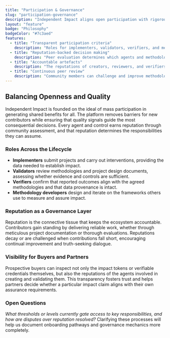 ```yaml
---
title: "Participation & Governance"
slug: "participation-governance"
description: "Independent Impact aligns open participation with rigorous peer review through a reputation-led governance model."
layout: "feature"
badge: "Philosophy"
badgeColor: "#7c3aed"
features:
  - title: "Transparent participation criteria"
    description: "Roles for implementers, validators, verifiers, and methodology developers are open to new entrants, with clear requirements based on reputation."
  - title: "Reputation-backed decision making"
    description: "Peer evaluation determines which agents and methodologies earn the reputation needed to advance projects through the platform."
  - title: "Accountable artefacts"
    description: "The reputations of creators, reviewers, and verifiers are attached to each artefact, giving buyers clarity on who stood behind every claim."
  - title: "Continuous peer review"
    description: "Community members can challenge and improve methodologies, credentials, and controls, ensuring the system keeps evolving toward higher quality."
---
```


## Balancing Openness and Quality

Independent Impact is founded on the ideal of mass participation in generating shared benefits for all. The platform removes barriers for new contributors while ensuring that quality signals guide the most consequential decisions. Every agent and control earns reputation through community assessment, and that reputation determines the responsibilities they can assume.

### Roles Across the Lifecycle

- **Implementers** submit projects and carry out interventions, providing the data needed to establish impact.
- **Validators** review methodologies and project design documents, assessing whether evidence and controls are sufficient.
- **Verifiers** confirm that reported outcomes align with the agreed methodologies and that data provenance is intact.
- **Methodology developers** design and iterate on the frameworks others use to measure and assure impact.

### Reputation as a Governance Layer

Reputation is the connective tissue that keeps the ecosystem accountable. Contributors gain standing by delivering reliable work, whether through meticulous project documentation or thorough evaluations. Reputations decay or are challenged when contributions fall short, encouraging continual improvement and truth-seeking dialogue.

### Visibility for Buyers and Partners

Prospective buyers can inspect not only the impact tokens or verifiable credentials themselves, but also the reputations of the agents involved in creating and validating them. This transparency fosters trust and helps partners decide whether a particular impact claim aligns with their own assurance requirements.

### Open Questions

_What thresholds or levels currently gate access to key responsibilities, and how are disputes over reputation resolved?_ Clarifying these processes will help us document onboarding pathways and governance mechanics more completely.
